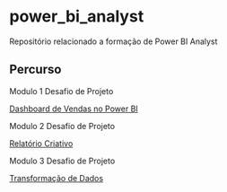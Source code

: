 # power_bi_analyst

Repositório relacionado a formação de Power BI Analyst

## Percurso
Modulo 1
Desafio de Projeto

[Dashboard de Vendas no Power BI](https://github.com/rennancattem/power_bi_analyst/tree/main/M%C3%B3dulo%201/Desafio%20de%20projeto)

Modulo 2
Desafio de Projeto

[Relatório Criativo](https://github.com/rennancattem/power_bi_analyst/tree/main/M%C3%B3dulo%202/Desafio%20de%20Projeto)

Modulo 3
Desafio de Projeto

[Transformação de Dados](https://github.com/rennancattem/power_bi_analyst/tree/main/M%C3%B3dulo%201/Desafio%20de%20projeto)
